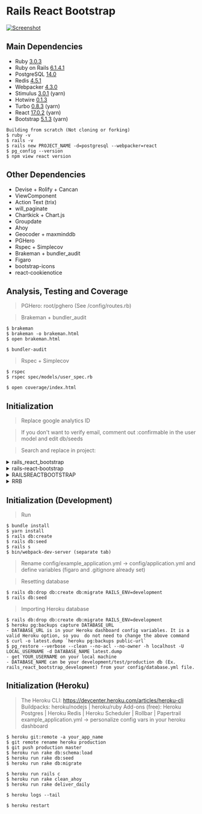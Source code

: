 # Rails React Bootstrap

[![Screenshot](https://rails-react-bootstrap.herokuapp.com/assets/og-7ad506a34090c58c7f172a5aae824f3ed2e6d72f5d6a294a251b4d2f6a2c6ea5.png)](https://rails-react-bootstrap.herokuapp.com)


## Main Dependencies

* Ruby [3.0.3](https://www.ruby-lang.org/en/downloads/releases/)
* Ruby on Rails [6.1.4.1](https://rubygems.org/gems/rails/versions)
* PostgreSQL [14.0](https://www.postgresql.org/support/versioning/)
* Redis [4.5.1](https://rubygems.org/gems/redis/versions)
* Webpacker [4.3.0](https://rubygems.org/gems/webpacker/versions)
* Stimulus [3.0.1](https://github.com/hotwired/stimulus/releases) (yarn)
* Hotwire [0.1.3](https://rubygems.org/gems/hotwire-rails/versions)
* Turbo [0.8.3](https://rubygems.org/gems/turbo-rails/versions) (yarn)
* React [17.0.2](https://reactjs.org/versions/) (yarn)
* Bootstrap [5.1.3](https://getbootstrap.com/docs/versions/) (yarn)
```
Building from scratch (Not cloning or forking)
$ ruby -v
$ rails -v
$ rails new PROJECT_NAME -d=postgresql --webpacker=react
$ pg_config --version
$ npm view react version
```


## Other Dependencies

* Devise + Rolify + Cancan
* ViewComponent
* Action Text (trix)
* will_paginate
* Chartkick + Chart.js
* Groupdate
* Ahoy
* Geocoder + maxminddb
* PGHero
* Rspec + Simplecov
* Brakeman + bundler_audit
* Figaro
* bootstrap-icons
* react-cookienotice


## Analysis, Testing and Coverage

> PGHero: root/pghero (See /config/routes.rb)

> Brakeman + bundler_audit
```
$ brakeman
$ brakeman -o brakeman.html
$ open brakeman.html

$ bundler-audit
```
> Rspec + Simplecov
```
$ rspec
$ rspec spec/models/user_spec.rb

$ open coverage/index.html
```


## Initialization

> Replace google analytics ID

> If you don't want to verify email, comment out :confirmable in the user model and edit db/seeds

> Search and replace in project:

<details>
  <summary>rails_react_bootstrap</summary>

  1. config/cable.yml
  2. config/database.yml
  3. config/environments/production.rb
</details>

<details>
  <summary>rails-react-bootstrap</summary>

  1.  config/database.yml
  2.  config/environments/production.rb
  3.  package.json
  4.  app/javascript/packs/components/cookieBanner.jsx
  5.  app/views/devise/mailer/confirmation_instructions.html.erb
  6.  app/views/devise/mailer/email_changed.html.erb
  7.  app/views/devise/mailer/password_change.html.erb
  8.  app/views/devise/mailer/reset_password_instructions.html.erb
  9.  app/views/devise/mailer/unlock_instructions.html.erb
  10. app/views/layouts/mailer.html.erb
  11. app/views/layouts/application.html.erb
</details>

<details>
  <summary>RAILSREACTBOOTSTRAP</summary>

  1. app/mailers/application_mailer.rb
  2. config/application.rb
  3. config/database.yml
  4. config/initializers/devise.rb
</details>

<details>
  <summary>RRB</summary>

  1. app/views/devise/mailer/confirmation_instructions.html.erb
  2. app/views/pages/terms_and_conditions.html.erb
  3. app/views/pages/welcome.html.erb
  4. app/views/report_mailer/daily.html.erb
  5. app/views/shared/_footer.html.erb
</details>


## Initialization (Development)

> Run
```
$ bundle install
$ yarn install
$ rails db:create
$ rails db:seed
$ rails s
$ bin/webpack-dev-server (separate tab)
```

> Rename config/example_application.yml -> config/application.yml and define variables (figaro and .gitignore already set)

> Resetting database
```
$ rails db:drop db:create db:migrate RAILS_ENV=development
$ rails db:seed
```
> Importing Heroku database
```
$ rails db:drop db:create db:migrate RAILS_ENV=development
$ heroku pg:backups capture DATABASE_URL
- DATABASE_URL is in your Heroku dashboard config variables. It is a valid Heroku option, so you  do not need to change the above command
$ curl -o latest.dump `heroku pg:backups public-url`
$ pg_restore --verbose --clean --no-acl --no-owner -h localhost -U LOCAL_USERNAME -d DATABASE_NAME latest.dump
- get YOUR_USERNAME on your local machine
- DATABASE_NAME can be your development/test/production db (Ex. rails_react_bootstrap_development) from your config/database.yml file.
```


## Initialization (Heroku)

> The Heroku CLI: https://devcenter.heroku.com/articles/heroku-cli
> Buildpacks: heroku/nodejs | heroku/ruby
> Add-ons (free): Heroku Postgres | Heroku Redis | Heroku Scheduler | Rollbar | Papertrail
> example_application.yml -> personalize config vars in your heroku dashboard
```
$ heroku git:remote -a your_app_name
$ git remote rename heroku production
$ git push production master
$ heroku run rake db:schema:load
$ heroku run rake db:seed
$ heroku run rake db:migrate

$ heroku run rails c
$ heroku run rake clean_ahoy
$ heroku run rake deliver_daily

$ heroku logs --tail

$ heroku restart
```
